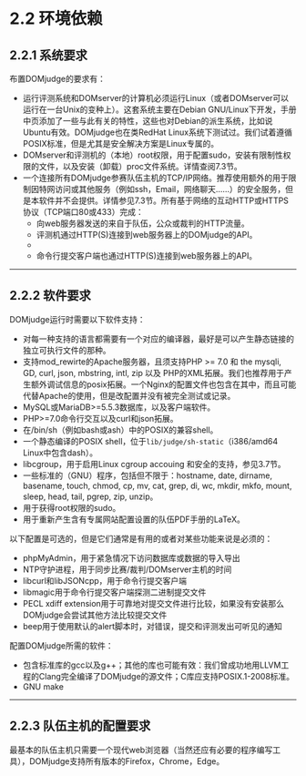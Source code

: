 # 2.2 环境依赖

## 2.2.1 系统要求

布置DOMjudge的要求有：

* 运行评测系统和DOMserver的计算机必须运行Linux（或者DOMserver可以运行在一台Unix的变种上）。这套系统主要在Debian GNU/Linux下开发，手册中页添加了一些与此有关的特性，这些也对Debian的派生系统，比如说Ubuntu有效。DOMjudge也在类RedHat Linux系统下测试过。我们试着遵循POSIX标准，但是尤其是安全解决方案是Linux专属的。
* DOMserver和评测机的（本地）root权限，用于配置sudo，安装有限制性权限的文件，以及安装（卸载）proc文件系统。详情查阅7.3节。
* 一个连接所有DOMjudge参赛队伍主机的TCP/IP网络。推荐使用额外的用于限制因特网访问或其他服务（例如ssh，Email，网络聊天……）的安全服务，但是本软件并不会提供。详情参见7.3节。所有基于网络的互动HTTP或HTTPS协议（TCP端口80或433）完成：
	* 向web服务器发送的来自于队伍，公众或裁判的HTTP流量。
	* 评测机通过HTTP(S)连接到web服务器上的DOMjudge的API。
	* 
	* 命令行提交客户端也通过HTTP(S)连接到web服务器上的API。

---
## 2.2.2 软件要求
DOMjudge运行时需要以下软件支持：

* 对每一种支持的语言都需要有一个对应的编译器，最好是可以产生静态链接的独立可执行文件的那种。
* 支持mod_rewirte的Apache服务器，且须支持PHP >= 7.0 和 the mysqli, GD, curl, json, mbstring, intl, zip 以及 PHP的XML拓展。我们也推荐用于产生额外调试信息的posix拓展。一个Nginx的配置文件也包含在其中，而且可能代替Apache的使用，但是改配置并没有被完全测试或记录。
* MySQL或MariaDB>=5.5.3数据库，以及客户端软件。
* PHP>=7.0命令行交互以及curl和json拓展。
* 在/bin/sh（例如bash或ash）中的POSIX的兼容shell。
* 一个静态编译的POSIX shell，位于`lib/judge/sh-static`（i386/amd64 Linux中包含dash）。
* libcgroup，用于启用Linux cgroup accouing 和安全的支持，参见3.7节。
* 一些标准的（GNU）程序，包括但不限于：hostname, date, dirname, basename, touch, chmod, cp, mv, cat, grep, di, wc, mkdir, mkfo, mount, sleep, head, tail, pgrep, zip, unzip。
* 用于获得root权限的sudo。
* 用于重新产生含有专属网站配置设置的队伍PDF手册的LaTeX。

以下配置是可选的，但是它们通常是有用的或者对某些功能来说是必须的：
* phpMyAdmin，用于紧急情况下访问数据库或数据的导入导出
* NTP守护进程，用于同步比赛/裁判/DOMserver主机的时间
* libcurl和libJSONcpp，用于命令行提交客户端
* libmagic用于命令行提交客户端探测二进制提交文件
* PECL xdiff extension用于可靠地对提交文件进行比较，如果没有安装那么DOMjudge会尝试其他方法比较提交文件
* beep用于使用默认的alert脚本时，对错误，提交和评测发出可听见的通知

配置DOMjudge所需的软件：

* 包含标准库的gcc以及g++；其他的库也可能有效：我们曾成功地用LLVM工程的Clang完全编译了DOMjudge的源文件；C库应支持POSIX.1-2008标准。
* GNU make

---
## 2.2.3 队伍主机的配置要求
最基本的队伍主机只需要一个现代web浏览器（当然还应有必要的程序编写工具），DOMjudge支持所有版本的Firefox，Chrome，Edge。

